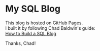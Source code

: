 # My SQL Blog

This blog is hosted on GitHub Pages.  
I built it by following Chad Baldwin's guide:  
[How to Build a SQL Blog](https://chadbaldwin.net/2021/03/14/how-to-build-a-sql-blog.html)

Thanks, Chad!
